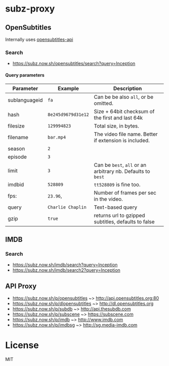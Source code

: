 # subz-proxy

## OpenSubtitles
Internally uses [opensubtitles-api](https://www.npmjs.com/package/opensubtitles-api)

### Search

- https://subz.now.sh/opensubtitles/search?query=Inception

#### Query parameters

Parameter     | Example            | Description
--------------|--------------------|---------------------------------------------------------
sublanguageid | `fa`               | Can be be also `all`, or be omitted. 
hash          | `8e245d9679d31e12` | Size + 64bit checksum of the first and last 64k 
filesize      | `129994823`        | Total size, in bytes. 
filename      | `bar.mp4`          | The video file name. Better if extension is included. 
season        | `2`                |
episode       | `3`                |
limit         | `3`                | Can be `best`, `all` or an arbitrary nb. Defaults to `best` 
imdbid        | `528809`           | `tt528809` is fine too. 
fps:          | `23.96`,           | Number of frames per sec in the video. 
query         | `Charlie Chaplin`  | Text-based query
gzip          | `true`             | returns url to gzipped subtitles, defaults to false

## IMDB

### Search

- https://subz.now.sh/imdb/search?query=Inception
- https://subz.now.sh/imdb/search2?query=Inception

## API Proxy

- https://subz.now.sh/p/opensubtitles ~> http://api.opensubtitles.org:80
- https://subz.now.sh/p/dlopensubtitles ~> http://dl.opensubtitles.org
- https://subz.now.sh/p/subdb ~> http://api.thesubdb.com
- https://subz.now.sh/p/subscene ~> https://subscene.com
- https://subz.now.sh/p/imdb ~> http://www.imdb.com
- https://subz.now.sh/p/imdbsg ~> http://sg.media-imdb.com

# License 

MIT
